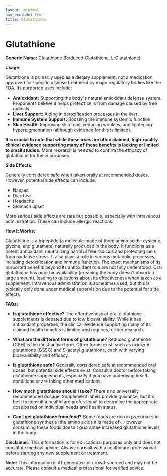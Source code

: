 ```yaml
---
layout: minimal
nav_exclude: true
title: Glutathione
---
```


# Glutathione

**Generic Name:** Glutathione (Reduced Glutathione, L-Glutathione)

**Usage:**

Glutathione is primarily used as a dietary supplement, not a medication approved for specific disease treatment by major regulatory bodies like the FDA.  Its purported uses include:

* **Antioxidant:**  Supporting the body's natural antioxidant defense system.  Proponents believe it helps protect cells from damage caused by free radicals.
* **Liver Support:**  Aiding in detoxification processes in the liver.
* **Immune System Support:**  Boosting the immune system's function.
* **Skin Health:**  Improving skin tone, reducing wrinkles, and lightening hyperpigmentation (although evidence for this is limited).


**It is crucial to note that while these uses are often claimed, high-quality clinical evidence supporting many of these benefits is lacking or limited to small studies.**  More research is needed to confirm the efficacy of glutathione for these purposes.


**Side Effects:**

Generally considered safe when taken orally at recommended doses. However, potential side effects can include:

* Nausea
* Diarrhea
* Headache
* Stomach upset

More serious side effects are rare but possible, especially with intravenous administration.  These can include allergic reactions.


**How it Works:**

Glutathione is a tripeptide (a molecule made of three amino acids: cysteine, glycine, and glutamate) naturally produced in the body. It functions as a potent antioxidant, neutralizing harmful free radicals and protecting cells from oxidative stress. It also plays a role in various metabolic processes, including detoxification and immune function.  The exact mechanisms of its purported benefits beyond its antioxidant role are not fully understood.  Oral glutathione has poor bioavailability (meaning the body doesn't absorb a large amount), leading to questions about its effectiveness when taken as a supplement.  Intravenous administration is sometimes used, but this is typically only done under medical supervision due to the potential for side effects.


**FAQs:**

* **Is glutathione effective?** The effectiveness of oral glutathione supplements is debated due to low bioavailability. While it has antioxidant properties, the clinical evidence supporting many of its claimed health benefits is limited and requires further research.

* **What are the different forms of glutathione?** Reduced glutathione (GSH) is the most active form.  Other forms exist, such as oxidized glutathione (GSSG) and S-acetyl glutathione, each with varying bioavailability and efficacy.

* **Is glutathione safe?** Generally considered safe at recommended oral doses, but potential side effects exist.  Consult a doctor before taking glutathione supplements, especially if you have underlying health conditions or are taking other medications.

* **How much glutathione should I take?** There's no universally recommended dosage.  Supplement labels provide guidance, but it's best to consult a healthcare professional to determine the appropriate dose based on individual needs and health status.

* **Can I get glutathione from food?**  Some foods are rich in precursors to glutathione synthesis (the amino acids it is made of).  However, consuming these foods doesn't guarantee increased glutathione levels in the body.

**Disclaimer:** This information is for educational purposes only and does not constitute medical advice.  Always consult with a healthcare professional before starting any new supplement or treatment.


**Note:** This information is AI-generated or crowd-sourced and may not be accurate. Please consult a medical professional for verified advice.